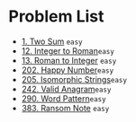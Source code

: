 # Problem List

- [1. Two Sum](./1.md) `easy`
- [12. Integer to Roman](./12.md)`easy`
- [13. Roman to Integer](./13.md) `easy`
- [202. Happy Number](./202.md)`easy`
- [205. Isomorphic Strings](./205.md)`easy`
- [242. Valid Anagram](./242.md)`easy`
- [290. Word Pattern](./290.md)`easy`
- [383. Ransom Note](./383.md) `easy`
